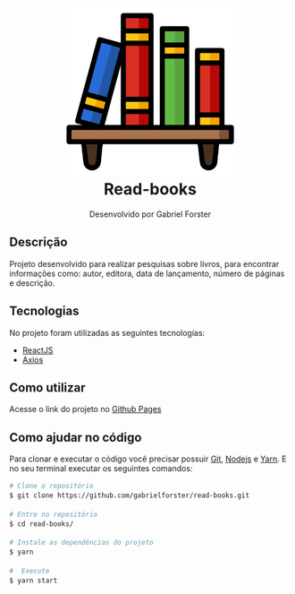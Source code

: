 <div align="center">
<h1 >
  <img src="./public/logo.svg" width="300px" />
  <br>
  Read-books
</h1>
<p>Desenvolvido por Gabriel Forster</p>
</div>
  
## Descrição
Projeto desenvolvido para realizar pesquisas sobre livros, para encontrar informações como: autor, editora, data de lançamento, número de páginas e descrição.

## Tecnologias
No projeto foram utilizadas as seguintes tecnologias:
   - [ReactJS](https://reactjs.org/) 
   - [Axios](https://github.com/axios/axios)

## Como utilizar 
Acesse o link do projeto no [Github Pages](https://gabrielforster.github.io/read-books/)

## Como ajudar no código
Para clonar e executar o código você precisar possuir [Git](https://git-scm.com/downloads), [Nodejs](https://nodejs.org/) e [Yarn](https://yarnpkg.com/).
E no seu terminal executar os seguintes comandos: 

```bash
# Clone o repositório
$ git clone https://github.com/gabrielforster/read-books.git

# Entre no repositório
$ cd read-books/

# Instale as dependências do projeto
$ yarn

#  Execute
$ yarn start
```
